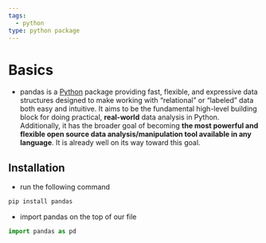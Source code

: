 ```yaml
---
tags:
  - python
type: python package
---
```

# Basics
- pandas is a [Python](https://www.python.org/) package providing fast, flexible, and expressive data structures designed to make working with “relational” or “labeled” data both easy and intuitive. It aims to be the fundamental high-level building block for doing practical, **real-world** data analysis in Python. Additionally, it has the broader goal of becoming **the most powerful and flexible open source data analysis/manipulation tool available in any language**. It is already well on its way toward this goal.
## Installation
- run the following command
```bash
pip install pandas
```

- import pandas on the top of our file

```python
import pandas as pd
```

